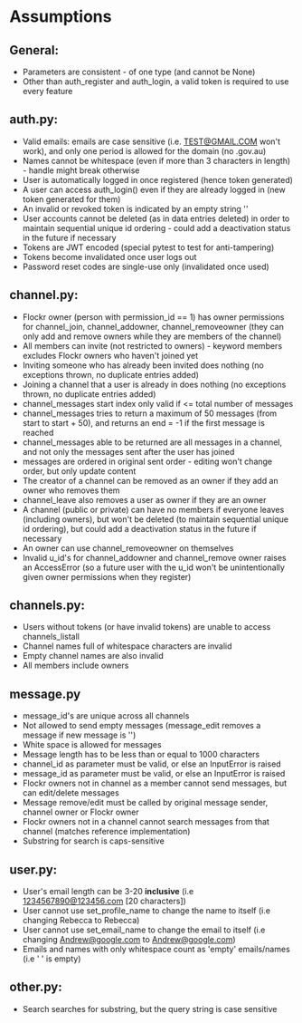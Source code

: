 # Assumptions

## General:
- Parameters are consistent - of one type (and cannot be None)
- Other than auth_register and auth_login, a valid token is required to use every feature

## auth.py:
- Valid emails: emails are case sensitive (i.e. TEST@GMAIL.COM won't work), and only one period is allowed for the domain (no .gov.au)
- Names cannot be whitespace (even if more than 3 characters in length) - handle might break otherwise
- User is automatically logged in once registered (hence token generated)
- A user can access auth_login() even if they are already logged in (new token generated for them)
- An invalid or revoked token is indicated by an empty string ''
- User accounts cannot be deleted (as in data entries deleted) in order to maintain sequential unique id ordering - could add a deactivation status in the future if necessary
- Tokens are JWT encoded (special pytest to test for anti-tampering)
- Tokens become invalidated once user logs out
- Password reset codes are single-use only (invalidated once used)

## channel.py:
- Flockr owner (person with permission_id == 1) has owner permissions for channel_join, channel_addowner, channel_removeowner (they can only add and remove owners while they are members of the channel)
- All members can invite (not restricted to owners) - keyword members excludes Flockr owners who haven't joined yet
- Inviting someone who has already been invited does nothing (no exceptions thrown, no duplicate entries added)
- Joining a channel that a user is already in does nothing (no exceptions thrown, no duplicate entries added)
- channel_messages start index only valid if <= total number of messages
- channel_messages tries to return a maximum of 50 messages (from start to start + 50), and returns an end = -1 if the first message is reached
- channel_messages able to be returned are all messages in a channel, and not only the messages sent after the user has joined
- messages are ordered in original sent order - editing won't change order, but only update content
- The creator of a channel can be removed as an owner if they add an owner who removes them
- channel_leave also removes a user as owner if they are an owner
- A channel (public or private) can have no members if everyone leaves (including owners), but won't be deleted (to maintain sequential unique id ordering), but could add a deactivation status in the future if necessary
- An owner can use channel_removeowner on themselves
- Invalid u_id's for channel_addowner and channel_remove owner raises an AccessError (so a future user with the u_id won't be unintentionally given owner permissions when they register)

## channels.py:
- Users without tokens (or have invalid tokens) are unable to access channels_listall
- Channel names full of whitespace characters are invalid
- Empty channel names are also invalid
- All members include owners

## message.py
- message_id's are unique across all channels
- Not allowed to send empty messages (message_edit removes a message if new message is '')
- White space is allowed for messages
- Message length has to be less than or equal to 1000 characters
- channel_id as parameter must be valid, or else an InputError is raised
- message_id as parameter must be valid, or else an InputError is raised
- Flockr owners not in channel as a member cannot send messages, but can edit/delete messages
- Message remove/edit must be called by original message sender, channel owner or Flockr owner
- Flockr owners not in a channel cannot search messages from that channel (matches reference implementation)
- Substring for search is caps-sensitive

## user.py:
- User's email length can be 3-20 **inclusive** (i.e 1234567890@123456.com [20 characters])
- User cannot use set\_profile\_name to change the name to itself (i.e changing Rebecca to Rebecca)
- User cannot use set\_email\_name to change the email to itself (i.e changing Andrew@google.com to Andrew@google.com)
- Emails and names with only whitespace count as 'empty' emails/names (i.e '    ' is empty)

## other.py:
- Search searches for substring, but the query string is case sensitive

